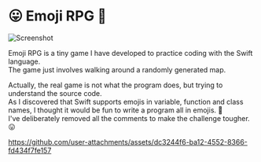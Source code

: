 # 😛 Emoji RPG 🤪

![Screenshot](https://github.com/user-attachments/assets/007ac6d2-ab0a-4f26-881c-4fadca6dbe8f)

Emoji RPG is a tiny game I have developed to practice coding with the Swift language.</br>
The game just involves walking around a randomly generated map.</br>

Actually, the real game is not what the program does, but trying to understand the source code.</br>
As I discovered that Swift supports emojis in variable, function and class names, I thought it would be fun to write a program all in emojis. 🤪</br>
I've deliberately removed all the comments to make the challenge tougher. 😛</br>

https://github.com/user-attachments/assets/dc3244f6-ba12-4552-8366-fd434f7fe157
